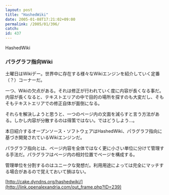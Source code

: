 ```yaml
---
layout: post
title: "HashedWiki"
date: 2005-01-08T17:21:02+09:00
permalink: /2005/01/396/
catch: 
id: 437
---
```

HashedWiki  
<!--more-->

### パラグラフ指向Wiki
  

土曜日はWikiデー。世界中に存在する様々なWikiエンジンを紹介していく定番（？）コーナーだ。

  

一つ、Wikiの欠点がある。それは修正が行われていく度に内容が長くなる事だ。内容が長くなると、テキストエリアの中で目的の場所を探すのも大変だし、そもそもテキストエリアでの修正自体が面倒になる。

  

それらを解決しようと思うと、一つのページ内の文面を減らすと言う方法がある。しかし内容が分散するのは得策ではない。ではどうしよう…。

  

本日紹介するオープンソース・ソフトウェアはHashedWiki、パラグラフ指向に基づき開発されているWikiエンジンだ。

  

パラグラフ指向とは、ページ内容を全体ではなく更に小さい単位に分けて管理する手法だ。パラグラフはページ内の相対位置でページを構成する。

  

管理単位を分割するのはユニークな発想だ。利用用途によっては完全にマッチする場合があるので覚えておいて損はない。

  

[http://cake.dyndns.org/hashedwiki/](http://link.openalexandria.com/out_frame.php?ID=239)

